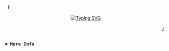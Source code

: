 <!-- Rxyhn's Aesthetic GitHub Profile -->
<div align="justify">

<!-- Profile -->
<p align="left"><strong><samp>「</samp></strong></p>
  <p align="center">
        <a href="https://git.io/typing-svg"><img src="https://readme-typing-svg.demolab.com?font=Fira+Code&size=25&duration=3000&pause=20&color=9FEF00&background=111927&center=true&vCenter=true&multiline=true&width=500&height=90&lines=%24+.%2Fusr%2Fbin%2Fwhoami;%3E+Azraidix+-+xJplz" alt="Typing SVG" /></a> 
  </p>
<p align="right"><strong><samp>」</samp></strong></p>

<br>

<details>
<summary><samp><b>More Info</b></samp></summary>

<h2></h2><br>

<!-- Profile Views Badge -->
<p align="center">
  <samp>
  <a href="#--------">
    ![](https://komarev.com/ghpvc/?username=AkkaJaiderpls&color=dc143c)
  </a>
  </samp>
</p>
</details>
</div>


<div align="justify">

 

</div>
